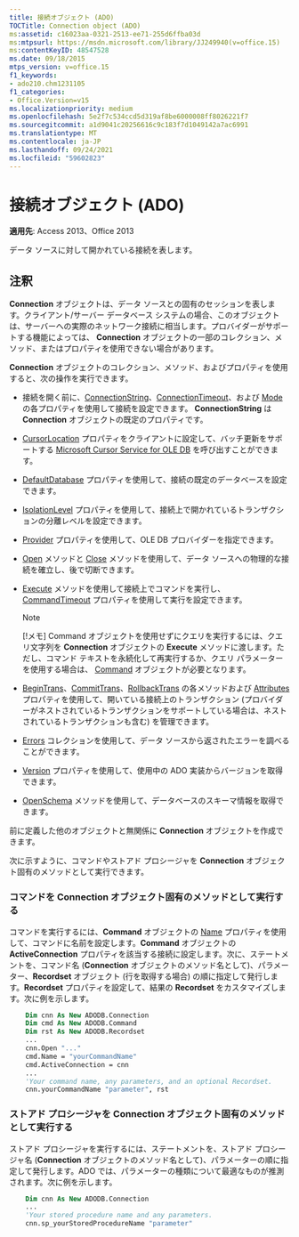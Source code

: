 ```yaml
---
title: 接続オブジェクト (ADO)
TOCTitle: Connection object (ADO)
ms:assetid: c16023aa-0321-2513-ee71-255d6ffba03d
ms:mtpsurl: https://msdn.microsoft.com/library/JJ249940(v=office.15)
ms:contentKeyID: 48547528
ms.date: 09/18/2015
mtps_version: v=office.15
f1_keywords:
- ado210.chm1231105
f1_categories:
- Office.Version=v15
ms.localizationpriority: medium
ms.openlocfilehash: 5e2f7c534ccd5d319af8be6000008ff8026221f7
ms.sourcegitcommit: a1d9041c20256616c9c183f7d1049142a7ac6991
ms.translationtype: MT
ms.contentlocale: ja-JP
ms.lasthandoff: 09/24/2021
ms.locfileid: "59602823"
---
```

# <a name="connection-object-ado"></a>接続オブジェクト (ADO)

**適用先**: Access 2013、Office 2013

データ ソースに対して開かれている接続を表します。

## <a name="remarks"></a>注釈

**Connection** オブジェクトは、データ ソースとの固有のセッションを表します。クライアント/サーバー データベース システムの場合、このオブジェクトは、サーバーへの実際のネットワーク接続に相当します。プロバイダーがサポートする機能によっては、 **Connection** オブジェクトの一部のコレクション、メソッド、またはプロパティを使用できない場合があります。

**Connection** オブジェクトのコレクション、メソッド、およびプロパティを使用すると、次の操作を実行できます。

  - 接続を開く前に、[ConnectionString](connectionstring-property-ado.md)、[ConnectionTimeout](connectiontimeout-property-ado.md)、および [Mode](mode-property-ado.md) の各プロパティを使用して接続を設定できます。 **ConnectionString** は **Connection** オブジェクトの既定のプロパティです。

  - [CursorLocation](cursorlocation-property-ado.md) プロパティをクライアントに設定して、バッチ更新をサポートする [Microsoft Cursor Service for OLE DB](microsoft-cursor-service-for-ole-db-ado-service-component.md) を呼び出すことができます。

  - [DefaultDatabase](defaultdatabase-property-ado.md) プロパティを使用して、接続の既定のデータベースを設定できます。

  - [IsolationLevel](isolationlevel-property-ado.md) プロパティを使用して、接続上で開かれているトランザクションの分離レベルを設定できます。

  - [Provider](provider-property-ado.md) プロパティを使用して、OLE DB プロバイダーを指定できます。

  - [Open](open-method-ado-connection.md) メソッドと [Close](close-method-ado.md) メソッドを使用して、データ ソースへの物理的な接続を確立し、後で切断できます。

  - [Execute](https://docs.microsoft.com/office/vba/access/concepts/miscellaneous/execute-method-ado-connection) メソッドを使用して接続上でコマンドを実行し、 [CommandTimeout](commandtimeout-property-ado.md) プロパティを使用して実行を設定できます。
    
    > [!NOTE]
    > [!メモ] Command オブジェクトを使用せずにクエリを実行するには、クエリ文字列を **Connection** オブジェクトの **Execute** メソッドに渡します。ただし、コマンド テキストを永続化して再実行するか、クエリ パラメーターを使用する場合は、 [Command](command-object-ado.md) オブジェクトが必要となります。

  - [BeginTrans](begintrans-committrans-and-rollbacktrans-methods-ado.md)、[CommitTrans](begintrans-committrans-and-rollbacktrans-methods-ado.md)、[RollbackTrans](begintrans-committrans-and-rollbacktrans-methods-ado.md) の各メソッドおよび [Attributes](attributes-property-ado.md) プロパティを使用して、開いている接続上のトランザクション (プロバイダーがネストされているトランザクションをサポートしている場合は、ネストされているトランザクションも含む) を管理できます。

  - [Errors](errors-collection-ado.md) コレクションを使用して、データ ソースから返されたエラーを調べることができます。

  - [Version](version-property-ado.md) プロパティを使用して、使用中の ADO 実装からバージョンを取得できます。

  - [OpenSchema](openschema-method-ado.md) メソッドを使用して、データベースのスキーマ情報を取得できます。

前に定義した他のオブジェクトと無関係に **Connection** オブジェクトを作成できます。

次に示すように、コマンドやストアド プロシージャを **Connection** オブジェクト固有のメソッドとして実行できます。

### <a name="execute-a-command-as-a-native-method-of-a-connection-object"></a>コマンドを Connection オブジェクト固有のメソッドとして実行する

コマンドを実行するには、**Command** オブジェクトの [Name](name-property-ado.md) プロパティを使用して、コマンドに名前を設定します。**Command** オブジェクトの **ActiveConnection** プロパティを該当する接続に設定します。次に、ステートメントを、コマンド名 (**Connection** オブジェクトのメソッド名として)、パラメーター、**Recordset** オブジェクト (行を取得する場合) の順に指定して発行します。**Recordset** プロパティを設定して、結果の **Recordset** をカスタマイズします。次に例を示します。

```vb
    Dim cnn As New ADODB.Connection
    Dim cmd As New ADODB.Command
    Dim rst As New ADODB.Recordset
    ...
    cnn.Open "..."
    cmd.Name = "yourCommandName"
    cmd.ActiveConnection = cnn
    ...
    'Your command name, any parameters, and an optional Recordset.
    cnn.yourCommandName "parameter", rst
```

### <a name="execute-a-stored-procedure-as-a-native-method-of-a-connection-object"></a>ストアド プロシージャを Connection オブジェクト固有のメソッドとして実行する

ストアド プロシージャを実行するには、ステートメントを、ストアド プロシージャ名 (**Connection** オブジェクトのメソッド名として)、パラメーターの順に指定して発行します。ADO では、パラメーターの種類について最適なものが推測されます。次に例を示します。

```vb
    Dim cnn As New ADODB.Connection
    ...
    'Your stored procedure name and any parameters.
    cnn.sp_yourStoredProcedureName "parameter"
```
